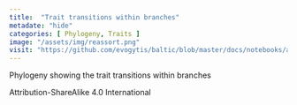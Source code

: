 ```yaml
---
title:  "Trait transitions within branches"
metadate: "hide"
categories: [ Phylogeny, Traits ]
image: "/assets/img/reassort.png"
visit: "https://github.com/evogytis/baltic/blob/master/docs/notebooks/austechia.ipynb"
---
```

Phylogeny showing the trait transitions within branches  

Attribution-ShareAlike 4.0 International
